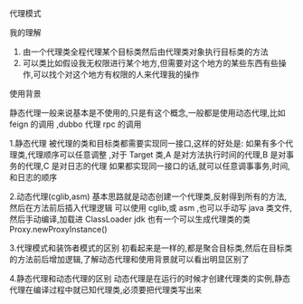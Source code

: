 代理模式

我的理解
   1.  由一个代理类全程代理某个目标类然后由代理类对象执行目标类的方法
   2. 可以类比如假设我无权限进行某个地方,但需要对这个地方的某些东西有些操作,可以找个对这个地方有权限的人来代理我的操作

使用背景

静态代理一般来说基本是不使用的,只是有这个概念,一般都是使用动态代理,比如 feign 的调用 ,dubbo 代理 rpc 的调用 
    
    
1.静态代理
    被代理的类和目标类都需要实现同一接口,这样的好处是:
        如果有多个代理类,代理顺序可以任意调整 ,对于 Target 类,A 是对方法执行时间的代理,B 是对事务的代理,C 是对日志的代理
    如果都实现同一接口的话,就可以任意调事事务,时间,和日志的顺序

2.动态代理(cglib,asm)
    基本思路就是动态创建一个代理类,反射得到所有的方法,然后在方法前后插入代理逻辑
可以使用 cglib,或 asm ,也可以手动写 java 类文件,然后手动编译,加载进 ClassLoader
jdk 也有一个可以生成代理类的类 Proxy.newProxyInstance()

3.代理模式和装饰者模式的区别
    初看起来是一样的,都是聚合目标类,然后在目标类的方法前后增加逻辑,了解动态代理和使用背景就可以看出明显区别了
    
4.静态代理和动态代理的区别
	动态代理是在运行的时候才创建代理类的实例,静态代理在编译过程中就已知代理类,必须要把代理类写出来
